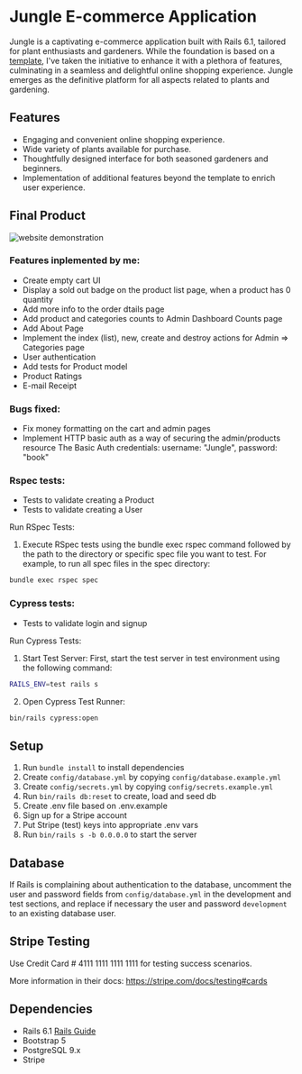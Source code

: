 # Jungle E-commerce Application

Jungle is a captivating e-commerce application built with Rails 6.1, tailored for plant enthusiasts and gardeners. While the foundation is based on a [template](https://github.com/lighthouse-labs/jungle-rails), I've taken the initiative to enhance it with a plethora of features, culminating in a seamless and delightful online shopping experience. Jungle emerges as the definitive platform for all aspects related to plants and gardening.

## Features

- Engaging and convenient online shopping experience.
- Wide variety of plants available for purchase.
- Thoughtfully designed interface for both seasoned gardeners and beginners.
- Implementation of additional features beyond the template to enrich user experience.

## Final Product
![website demonstration](jungle.gif)

### Features inplemented by me:
- Create empty cart UI
- Display a sold out badge on the product list page, when a product has 0 quantity
- Add more info to the order dtails page
- Add product and categories counts to Admin Dashboard Counts page 
- Add About Page
- Implement the index (list), new, create and destroy actions for Admin => Categories page
- User authentication
- Add tests for Product model
- Product Ratings
- E-mail Receipt


### Bugs fixed:
- Fix money formatting on the cart and admin pages
- Implement HTTP basic auth as a way of securing the admin/products resource The Basic Auth credentials: username: "Jungle", password: "book"

### Rspec tests:
- Tests to validate creating a Product
- Tests to validate creating a User

Run RSpec Tests:
1. Execute RSpec tests using the bundle exec rspec command followed by the path to the directory or specific spec file you want to test. For example, to run all spec files in the spec directory: 
```bash
bundle exec rspec spec
```

### Cypress tests:
- Tests to validate login and signup

Run Cypress Tests:
1. Start Test Server:
First, start the test server in test environment using the following command:
```bash
RAILS_ENV=test rails s
```
2. Open Cypress Test Runner:
```bash
bin/rails cypress:open 
```






## Setup

1. Run `bundle install` to install dependencies
2. Create `config/database.yml` by copying `config/database.example.yml`
3. Create `config/secrets.yml` by copying `config/secrets.example.yml`
4. Run `bin/rails db:reset` to create, load and seed db
5. Create .env file based on .env.example
6. Sign up for a Stripe account
7. Put Stripe (test) keys into appropriate .env vars
8. Run `bin/rails s -b 0.0.0.0` to start the server

## Database

If Rails is complaining about authentication to the database, uncomment the user and password fields from `config/database.yml` in the development and test sections, and replace if necessary the user and password `development` to an existing database user.

## Stripe Testing

Use Credit Card # 4111 1111 1111 1111 for testing success scenarios.

More information in their docs: <https://stripe.com/docs/testing#cards>

## Dependencies

- Rails 6.1 [Rails Guide](http://guides.rubyonrails.org/v6.1/)
- Bootstrap 5
- PostgreSQL 9.x
- Stripe
